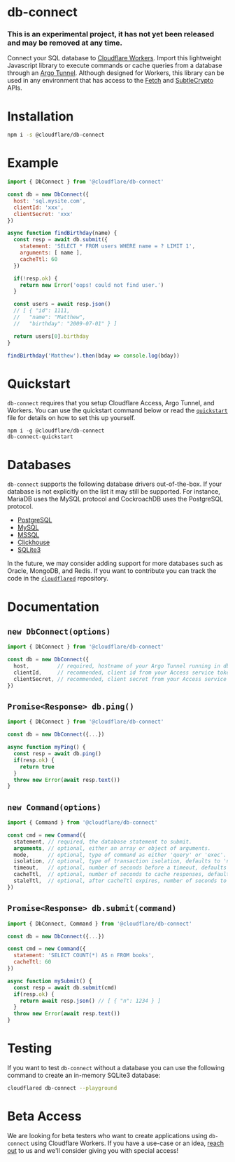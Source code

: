 # db-connect

### This is an experimental project, it has not yet been released and may be removed at any time.

Connect your SQL database to [Cloudflare Workers](https://workers.cloudflare.com/). Import this lightweight Javascript library to execute commands or cache queries from a database through an [Argo Tunnel](https://developers.cloudflare.com/argo-tunnel/quickstart/). Although designed for Workers, this library can be used in any environment that has access to the [Fetch](https://developer.mozilla.org/en-US/docs/Web/API/WindowOrWorkerGlobalScope/fetch#Syntax) and [SubtleCrypto](https://developer.mozilla.org/en-US/docs/Web/API/SubtleCrypto/digest#Syntax) APIs.

# Installation

```bash
npm i -s @cloudflare/db-connect
```

# Example

```js
import { DbConnect } from '@cloudflare/db-connect'

const db = new DbConnect({
  host: 'sql.mysite.com',
  clientId: 'xxx',
  clientSecret: 'xxx'
})

async function findBirthday(name) {
  const resp = await db.submit({
    statement: 'SELECT * FROM users WHERE name = ? LIMIT 1',
    arguments: [ name ],
    cacheTtl: 60
  })

  if(!resp.ok) {
    return new Error('oops! could not find user.')
  }

  const users = await resp.json()
  // [ { "id": 1111,
  //   "name": "Matthew",
  //   "birthday": "2009-07-01" } ]

  return users[0].birthday
}

findBirthday('Matthew').then(bday => console.log(bday))
```

# Quickstart

`db-connect` requires that you setup Cloudflare Access, Argo Tunnel, and Workers. You can use the quickstart command below or read the [`quickstart`](QUICKSTART.md) file for details on how to set this up yourself.

```
npm i -g @cloudflare/db-connect
db-connect-quickstart
```

# Databases

`db-connect` supports the following database drivers out-of-the-box. If your database is not explicitly on the list it may still be supported. For instance, MariaDB uses the MySQL protocol and CockroachDB uses the PostgreSQL protocol.

* [PostgreSQL](https://github.com/lib/pq)
* [MySQL](https://github.com/go-sql-driver/mysql)
* [MSSQL](https://github.com/denisenkom/go-mssqldb)
* [Clickhouse](https://github.com/kshvakov/clickhouse)
* [SQLite3](https://github.com/mattn/go-sqlite3)

In the future, we may consider adding support for more databases such as Oracle, MongoDB, and Redis. If you want to contribute you can track the code in the [`cloudflared`](https://github.com/cloudflare/cloudflared/tree/master/dbconnect) repository.

# Documentation

## `new DbConnect(options)`

```js
import { DbConnect } from '@cloudflare/db-connect'

const db = new DbConnect({
  host,         // required, hostname of your Argo Tunnel running in db-connect mode.
  clientId,     // recommended, client id from your Access service token.
  clientSecret, // recommended, client secret from your Access service token.
})
```

## `Promise<Response> db.ping()`

```js
import { DbConnect } from '@cloudflare/db-connect'

const db = new DbConnect({...})

async function myPing() {
  const resp = await db.ping()
  if(resp.ok) {
    return true
  }
  throw new Error(await resp.text())
}
```

## `new Command(options)`

```js
import { Command } from '@cloudflare/db-connect'

const cmd = new Command({
  statement, // required, the database statement to submit.
  arguments, // optional, either an array or object of arguments.
  mode,      // optional, type of command as either 'query' or 'exec'.
  isolation, // optional, type of transaction isolation, defaults to 'none' for no transactions.
  timeout,   // optional, number of seconds before a timeout, defaults to infinite.
  cacheTtl,  // optional, number of seconds to cache responses, defaults to -1.
  staleTtl,  // optional, after cacheTtl expires, number of seconds to serve stale, defaults to -1.
})
```

## `Promise<Response> db.submit(command)`

```js
import { DbConnect, Command } from '@cloudflare/db-connect'

const db = new DbConnect({...})

const cmd = new Command({
  statement: 'SELECT COUNT(*) AS n FROM books',
  cacheTtl: 60
})

async function mySubmit() {
  const resp = await db.submit(cmd)
  if(resp.ok) {
    return await resp.json() // [ { "n": 1234 } ]
  }
  throw new Error(await resp.text())
}
```

# Testing

If you want to test `db-connect` without a database you can use the following command to create an in-memory SQLite3 database:
```bash
cloudflared db-connect --playground
```

# Beta Access

We are looking for beta testers who want to create applications using `db-connect` using Cloudflare Workers. If you have a use-case or an idea, [reach out](mailto:ashcon@cloudflare.com) to us and we'll consider giving you with special access!
